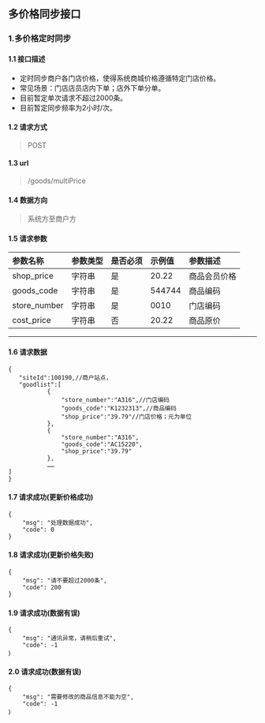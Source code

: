 ## 多价格同步接口
### 1.多价格定时同步
#### 1.1 接口描述
* 定时同步商户各门店价格，使得系统商城价格遵循特定门店价格。
* 常见场景：门店店员店内下单；店外下单分单。
* 目前暂定单次请求不超过2000条。
* 目前暂定同步频率为2小时/次。
#### 1.2 请求方式
> POST
#### 1.3 url
> /goods/multiPrice
#### 1.4 数据方向
> 系统方至商户方
#### 1.5 请求参数
| 参数名称 | 参数类型 | 是否必须 | 示例值 | 参数描述  |
| :---         |     :---      |     :--- | :--- | :--- |
| shop_price   | 字符串     | 是    | 20.22    | 商品会员价格 |
| goods_code   | 字符串    | 是    | 544744    | 商品编码 |
| store_number   | 字符串     | 是    | 0010   |门店编码|
| cost_price   | 字符串    | 否    | 20.22   | 商品原价 |
--------------------- 
#### 1.6 请求数据
 ``` 
{
	"siteId":100190,//商户站点，
	"goodlist":[
			{
				"store_number":"A316",//门店编码
				"goods_code":"K1232313",//商品编码
				"shop_price":"39.79"//门店价格；元为单位
			},
			{
				"store_number":"A316",
				"goods_code":"AC15220",
				"shop_price":"39.79"
			},
			……
]	
}
```
#### 1.7 请求成功(更新价格成功)
```
{
    "msg": "处理数据成功",
    "code": 0
}
```
#### 1.8 请求成功(更新价格失败)
```
{
    "msg": "请不要超过2000条",
    "code": 200
}
```
#### 1.9 请求成功(数据有误)
```
{
    "msg": "通讯异常，请稍后重试",
    "code": -1
｝
```
#### 2.0 请求成功(数据有误)
```
{
    "msg": "需要修改的商品信息不能为空",
    "code": -1
｝
```
